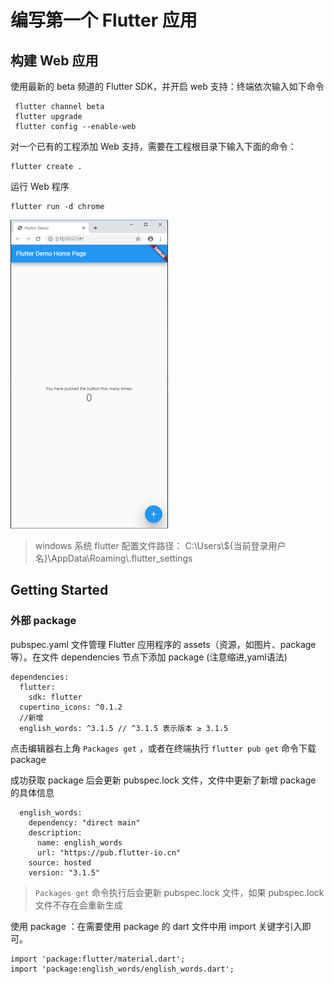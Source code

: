# 编写第一个 Flutter 应用

## 构建 Web 应用

使用最新的 beta 频道的 Flutter SDK，并开启 web 支持：终端依次输入如下命令

```
 flutter channel beta
 flutter upgrade
 flutter config --enable-web
```

对一个已有的工程添加 Web 支持，需要在工程根目录下输入下面的命令：

```
flutter create .
```

运行 Web 程序

```
flutter run -d chrome
```

![image](doc/image.png)


> windows 系统 flutter 配置文件路径：
> C:\Users\\${当前登录用户名}\AppData\Roaming\\.flutter_settings

## Getting Started

### 外部 package

pubspec.yaml 文件管理 Flutter 应用程序的
assets（资源，如图片、package等）。在文件 dependencies 节点下添加 package
(注意缩进,yaml语法)

```
dependencies:
  flutter:
    sdk: flutter
  cupertino_icons: ^0.1.2
  //新增 
  english_words: ^3.1.5 // ^3.1.5 表示版本 ≥ 3.1.5  
```
点击编辑器右上角 `` Packages get `` ，或者在终端执行 `` flutter pub get `` 命令下载 package

成功获取 package 后会更新 pubspec.lock 文件，文件中更新了新增 package 的具体信息

```
  english_words:
    dependency: "direct main"
    description:
      name: english_words
      url: "https://pub.flutter-io.cn"
    source: hosted
    version: "3.1.5"
```
 > `` Packages get `` 命令执行后会更新  pubspec.lock 文件，如果 pubspec.lock 文件不存在会重新生成

使用 package ：在需要使用 package 的 dart 文件中用 import 关键字引入即可。

```
import 'package:flutter/material.dart';
import 'package:english_words/english_words.dart';
```